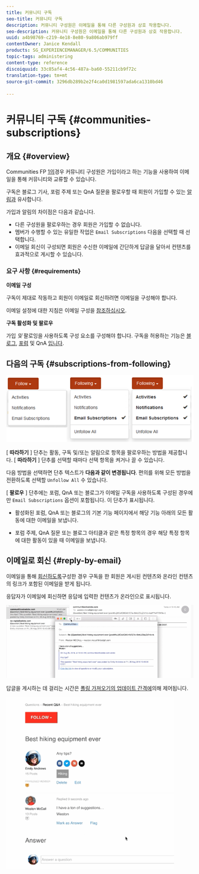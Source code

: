 ```yaml
---
title: 커뮤니티 구독
seo-title: 커뮤니티 구독
description: 커뮤니티 구성원은 이메일을 통해 다른 구성원과 상호 작용합니다.
seo-description: 커뮤니티 구성원은 이메일을 통해 다른 구성원과 상호 작용합니다.
uuid: a4b98769-c219-4e18-8e80-9a806ab979ff
contentOwner: Janice Kendall
products: SG_EXPERIENCEMANAGER/6.5/COMMUNITIES
topic-tags: administering
content-type: reference
discoiquuid: 33c85af4-4c56-487a-ba60-55211cb9f72c
translation-type: tm+mt
source-git-commit: 3296db289b2e2f4ca0d1981597ada6ca1310bd46

---
```



# 커뮤니티 구독 {#communities-subscriptions}

## 개요 {#overview}

Communities FP [1의](deploy-communities.md#latestfeaturepack)경우 커뮤니티 구성원은 가입이라고 하는 기능을 사용하여 이메일을 통해 커뮤니티와 교류할 수 있습니다.

구독은 블로그 기사, 포럼 주제 또는 QnA 질문을 팔로우할 때 회원이 가입할 수 있는 [알림과](notifications.md) 유사합니다.

가입과 알림의 차이점은 다음과 같습니다.

* 다른 구성원을 팔로우하는 경우 회원은 가입할 수 없습니다.
* 멤버가 수행할 수 있는 유일한 작업은 `Email Subscriptions` 다음을 선택할 때 선택합니다.
* 이메일 회신이 구성되면 회원은 수신한 이메일에 간단하게 답글을 달아서 컨텐츠를 효과적으로 게시할 수 있습니다.

### 요구 사항 {#requirements}

**이메일 구성**

구독이 제대로 작동하고 회원이 이메일로 회신하려면 이메일을 구성해야 합니다.

이메일 설정에 대한 지침은 이메일 구성을 [참조하십시오](email.md).

**구독 활성화 및 팔로우**

가입 *및* 팔로잉을 사용하도록 구성 요소를 구성해야 합니다. 구독을 허용하는 기능은 [블로그](blog-feature.md), [포럼](forum.md) 및 QnA [입니다](working-with-qna.md).

## 다음의 구독 {#subscriptions-from-following}

![chlimage_1-5](assets/chlimage_1-5.png)

[ **따라하기** ] 단추는 활동, 구독 및/또는 알림으로 항목을 팔로우하는 방법을 제공합니다. [ **따라하기** ] 단추를 선택할 때마다 선택 항목을 켜거나 끌 수 있습니다.

다음 방법을 선택하면 단추 텍스트가 **다음과 같이 변경됩니다**. 편의를 위해 모든 방법을 전환하도록 선택할 `Unfollow All` 수 있습니다.

[ **팔로우** ] 단추에는 포럼, QnA 또는 블로그가 이메일 구독을 사용하도록 구성된 경우에만 `Email Subscriptions` 옵션이 포함됩니다. 이 단추가 표시됩니다.

* 활성화된 포럼, QnA 또는 블로그의 기본 기능 페이지에서 해당 기능 아래의 모든 활동에 대한 이메일을 보냅니다.

* 포럼 주제, QnA 질문 또는 블로그 아티클과 같은 특정 항목의 경우 해당 특정 항목에 대한 활동이 있을 때 이메일을 보냅니다.

## 이메일로 회신 {#reply-by-email}

이메일을 통해 [회신하도록](email.md#configure-polling-importer)구성한 경우 구독을 한 회원은 게시된 컨텐츠와 온라인 컨텐츠의 링크가 포함된 이메일을 받게 됩니다.

응답자가 이메일에 회신하면 응답에 입력한 컨텐츠가 온라인으로 표시됩니다.

![chlimage_1-6](assets/chlimage_1-6.png)

답글을 게시하는 데 걸리는 시간은 [폴링 가져오기의 업데이트 간격에](email.md#configure-polling-importer)의해 제어됩니다.

![chlimage_1-7](assets/chlimage_1-7.png)

